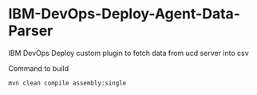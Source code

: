 # IBM-DevOps-Deploy-Agent-Data-Parser
IBM DevOps Deploy custom plugin to fetch data from ucd server into csv

Command to build 
```bash
mvn clean compile assembly:single
```
